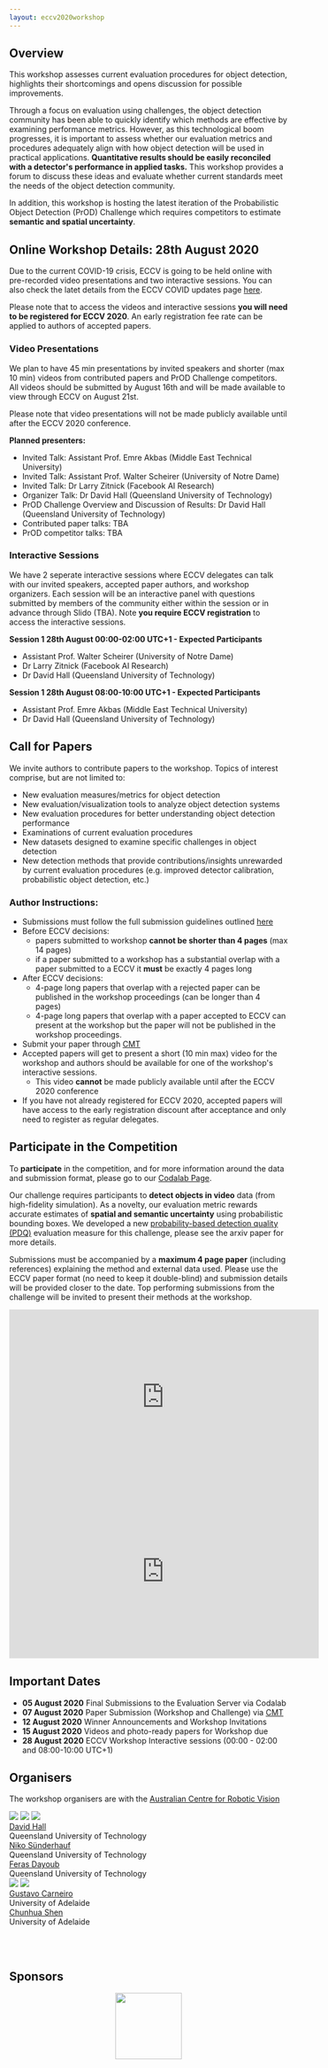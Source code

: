 ```yaml
---
layout: eccv2020workshop
---
```

<!-- <center>Workshop Acronym - BMREOD</center> -->

## Overview
This workshop assesses current evaluation procedures for object detection, highlights their shortcomings and opens discussion for possible improvements.

Through a focus on evaluation using challenges, the object detection community has been able to quickly identify which methods are effective by examining performance metrics. However, as this technological boom progresses, it is important to assess whether our evaluation metrics and procedures adequately align with how object detection will be used in practical applications. **Quantitative results should be easily reconciled with a detector's performance in applied tasks.** This workshop provides a forum to discuss these ideas and evaluate whether current standards meet the needs of the object detection community.

In addition, this workshop is hosting the latest iteration of the Probabilistic Object Detection (PrOD) Challenge which requires competitors to estimate **semantic and spatial uncertainty**.

## Online Workshop Details: 28th August 2020
Due to the current COVID-19 crisis, ECCV is going to be held online with pre-recorded video presentations and two interactive sessions.
You can also check the latet details from the ECCV COVID updates page [here](https://www.google.com/url?q=https%3A%2F%2Feccv2020.eu%2Fupdate-on-coronavirus%2F&sa=D&sntz=1&usg=AFQjCNEUjcIHlm-clEiUVsk1XRGp9TgyDA).

Please note that to access the videos and interactive sessions **you will need to be registered for ECCV 2020**.
An early registration fee rate can be applied to authors of accepted papers.

### Video Presentations
We plan to have 45 min presentations by invited speakers and shorter (max 10 min) videos from contributed papers and PrOD Challenge competitors.
All videos should be submitted by August 16th and will be made available to view through ECCV on August 21st.

Please note that video presentations will not be made publicly available until after the ECCV 2020 conference.

**Planned presenters:**
* Invited Talk: Assistant Prof. Emre Akbas (Middle East Technical University)
* Invited Talk: Assistant Prof. Walter Scheirer (University of Notre Dame)
* Invited Talk: Dr Larry Zitnick (Facebook AI Research)
* Organizer Talk: Dr David Hall (Queensland University of Technology)
* PrOD Challenge Overview and Discussion of Results: Dr David Hall (Queensland University of Technology)
* Contributed paper talks: TBA
* PrOD competitor talks: TBA

### Interactive Sessions
We have 2 seperate interactive sessions where ECCV delegates can talk with our invited speakers, accepted paper authors, and workshop organizers.
Each session will be an interactive panel with questions submitted by members of the community either within the session or in advance through Slido (TBA).
Note **you require ECCV registration** to access the interactive sessions.

**Session 1 28th August 00:00-02:00 UTC+1 - Expected Participants**
* Assistant Prof. Walter Scheirer (University of Notre Dame)
* Dr Larry Zitnick (Facebook AI Research)
* Dr David Hall (Queensland University of Technology)

**Session 1 28th August 08:00-10:00 UTC+1 - Expected Participants**
* Assistant Prof. Emre Akbas (Middle East Technical University)
* Dr David Hall (Queensland University of Technology)

## Call for Papers
We invite authors to contribute papers to the workshop. Topics of interest comprise, but are not limited to:
* New evaluation measures/metrics for object detection
* New evaluation/visualization tools to analyze object detection systems
* New evaluation procedures for better understanding object detection performance
* Examinations of current evaluation procedures
* New datasets designed to examine specific challenges in object detection
* New detection methods that provide contributions/insights unrewarded by current evaluation procedures (e.g. improved detector calibration, probabilistic object detection, etc.)

### Author Instructions:
* Submissions must follow the full submission guidelines outlined [here](https://docs.google.com/document/d/1epHp4ghHPgzCJeSPAtWL9mdhMWtKRlED9zSZaqlh9CE/edit?usp=sharing)
* Before ECCV decisions:
  * papers submitted to workshop **cannot be shorter than 4 pages** (max 14 pages)
  * if a paper submitted to a workshop has a substantial overlap with a paper submitted to a ECCV it **must** be exactly 4 pages long
* After ECCV decisions:
  * 4-page long papers that overlap with a rejected paper can be published in the workshop proceedings (can be longer than 4 pages)
  * 4-page long papers that overlap with a paper accepted to ECCV can present at the workshop but the paper will not be published in the workshop proceedings.
* Submit your paper through [CMT](https://cmt3.research.microsoft.com/BMREOD2020)
* Accepted papers will get to present a short (10 min max) video for the workshop and authors should be available for one of the workshop's interactive sessions.
  * This video **cannot** be made publicly available until after the ECCV 2020 conference
* If you have not already registered for ECCV 2020, accepted papers will have access to the early registration discount after acceptance and only need to register as regular delegates.

## Participate in the Competition
To **participate** in the competition, and for more information around the data and submission format, please go to our [Codalab Page](https://competitions.codalab.org/competitions/20597).

Our challenge requires participants to **detect objects in video** data (from high-fidelity simulation). As a novelty, our evaluation metric rewards accurate estimates of **spatial and semantic uncertainty** using probabilistic bounding boxes.
We developed a new [probability-based detection quality (PDQ)](https://arxiv.org/abs/1811.10800) evaluation measure for this challenge, please see the arxiv paper for more details.

Submissions must be accompanied by a **maximum 4 page paper** (including references) explaining the method and external data used. Please use the ECCV paper format (no need to keep it double-blind) and submission details will be provided closer to the date. Top performing submissions from the challenge will be invited to present their methods at the workshop.

<center>
<iframe width="560" height="315"  src="https://www.youtube.com/embed/6TR97EKUlaM" frameborder="0" allow="accelerometer; autoplay; encrypted-media; gyroscope; picture-in-picture" allowfullscreen></iframe>
<iframe width="560" height="315" src="https://www.youtube.com/embed/LzyTHktKUZ4" frameborder="0" allow="accelerometer; autoplay; encrypted-media; gyroscope; picture-in-picture" allowfullscreen></iframe>
</center>

## Important Dates
  * **05 August 2020** Final Submissions to the Evaluation Server via Codalab
  * **07 August 2020** Paper Submission (Workshop and Challenge) via [CMT](https://cmt3.research.microsoft.com/BMREOD2020)
  * **12 August 2020** Winner Announcements and Workshop Invitations
  * **15 August 2020** Videos and photo-ready papers for Workshop due
  * **28 August 2020** ECCV Workshop Interactive sessions (00:00 - 02:00 and 08:00-10:00 UTC+1)


## Organisers

The workshop organisers are with the [Australian Centre for Robotic Vision](http://www.roboticvision.org)

<div class="portrait_row">
<img class="col fith portrait" src="assets/img/david.jpg"/>  
<img class="col fith portrait" src="assets/img/niko.jpg"/>
<img class="col fith portrait" src="assets/img/feras.jpg"/>
</div>
<div class="col fith caption">
      <a href="https://sites.google.com/view/davidhallcv/home">David Hall</a> <br>Queensland University of Technology
</div>
<div class="col fith caption">
      <a href="http://www.nikosuenderhauf.info">Niko Sünderhauf</a><br>Queensland University of Technology
</div>
<div class="col fith caption">
      <a href="http://www.ferasdayoub.com">Feras Dayoub</a> <br>Queensland University of Technology
</div>


<div class="portrait_row">
<img class="col fith portrait" src="assets/img/gustavo.jpg"/>
<img class="col fith portrait" src="assets/img/chunhua.png"/>
</div>
<div class="col fith caption">
      <a href="https://cs.adelaide.edu.au/~carneiro/">Gustavo Carneiro</a> <br> University of Adelaide
</div>
<div class="col fith caption">
       <a href="https://researchers.adelaide.edu.au/profile/chunhua.shen">Chunhua Shen</a> <br> University of Adelaide
</div>


<br><br>

## Sponsors
<div style="display:flex; justify-content:center;">
<a href="http://www.roboticvision.org"><img style="height:120px;" src="assets/img/acrv.png"></a>
</div>
